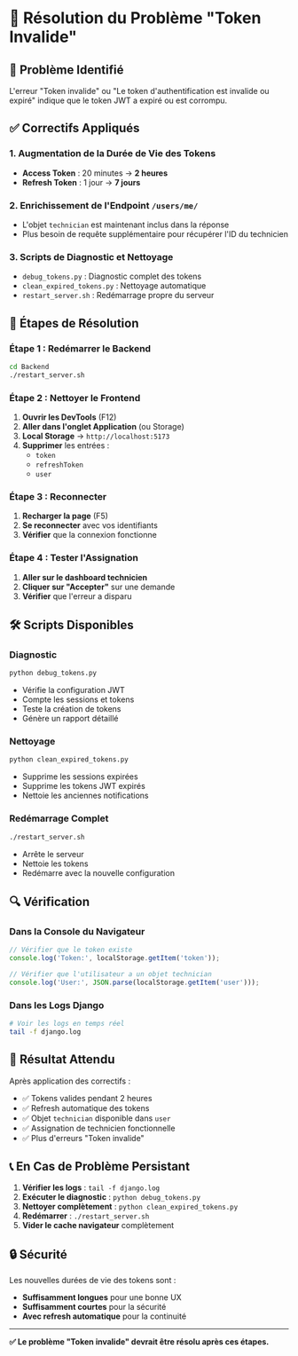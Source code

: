 # 🔧 Résolution du Problème "Token Invalide"

## 🚨 Problème Identifié
L'erreur "Token invalide" ou "Le token d'authentification est invalide ou expiré" indique que le token JWT a expiré ou est corrompu.

## ✅ Correctifs Appliqués

### 1. **Augmentation de la Durée de Vie des Tokens**
- **Access Token** : 20 minutes → **2 heures**
- **Refresh Token** : 1 jour → **7 jours**

### 2. **Enrichissement de l'Endpoint `/users/me/`**
- L'objet `technician` est maintenant inclus dans la réponse
- Plus besoin de requête supplémentaire pour récupérer l'ID du technicien

### 3. **Scripts de Diagnostic et Nettoyage**
- `debug_tokens.py` : Diagnostic complet des tokens
- `clean_expired_tokens.py` : Nettoyage automatique
- `restart_server.sh` : Redémarrage propre du serveur

## 🔄 Étapes de Résolution

### Étape 1 : Redémarrer le Backend
```bash
cd Backend
./restart_server.sh
```

### Étape 2 : Nettoyer le Frontend
1. **Ouvrir les DevTools** (F12)
2. **Aller dans l'onglet Application** (ou Storage)
3. **Local Storage** → `http://localhost:5173`
4. **Supprimer** les entrées :
   - `token`
   - `refreshToken`
   - `user`

### Étape 3 : Reconnecter
1. **Recharger la page** (F5)
2. **Se reconnecter** avec vos identifiants
3. **Vérifier** que la connexion fonctionne

### Étape 4 : Tester l'Assignation
1. **Aller sur le dashboard technicien**
2. **Cliquer sur "Accepter"** sur une demande
3. **Vérifier** que l'erreur a disparu

## 🛠️ Scripts Disponibles

### Diagnostic
```bash
python debug_tokens.py
```
- Vérifie la configuration JWT
- Compte les sessions et tokens
- Teste la création de tokens
- Génère un rapport détaillé

### Nettoyage
```bash
python clean_expired_tokens.py
```
- Supprime les sessions expirées
- Supprime les tokens JWT expirés
- Nettoie les anciennes notifications

### Redémarrage Complet
```bash
./restart_server.sh
```
- Arrête le serveur
- Nettoie les tokens
- Redémarre avec la nouvelle configuration

## 🔍 Vérification

### Dans la Console du Navigateur
```javascript
// Vérifier que le token existe
console.log('Token:', localStorage.getItem('token'));

// Vérifier que l'utilisateur a un objet technician
console.log('User:', JSON.parse(localStorage.getItem('user')));
```

### Dans les Logs Django
```bash
# Voir les logs en temps réel
tail -f django.log
```

## 🚀 Résultat Attendu

Après application des correctifs :
- ✅ Tokens valides pendant 2 heures
- ✅ Refresh automatique des tokens
- ✅ Objet `technician` disponible dans `user`
- ✅ Assignation de technicien fonctionnelle
- ✅ Plus d'erreurs "Token invalide"

## 📞 En Cas de Problème Persistant

1. **Vérifier les logs** : `tail -f django.log`
2. **Exécuter le diagnostic** : `python debug_tokens.py`
3. **Nettoyer complètement** : `python clean_expired_tokens.py`
4. **Redémarrer** : `./restart_server.sh`
5. **Vider le cache navigateur** complètement

## 🔒 Sécurité

Les nouvelles durées de vie des tokens sont :
- **Suffisamment longues** pour une bonne UX
- **Suffisamment courtes** pour la sécurité
- **Avec refresh automatique** pour la continuité

---

**✅ Le problème "Token invalide" devrait être résolu après ces étapes.** 